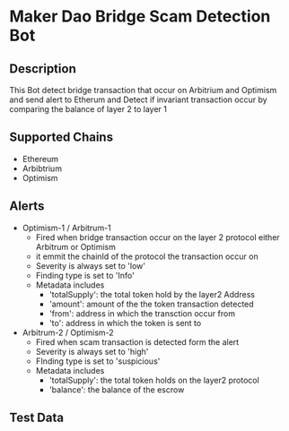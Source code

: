 # Maker Dao Bridge Scam Detection Bot

## Description

This Bot detect bridge transaction that occur on Arbitrium and Optimism and send alert to Etherum and Detect if invariant transaction occur by comparing the balance of layer 2 to layer 1

## Supported Chains

- Ethereum
- Arbibtrium
- Optimism

## Alerts

- Optimism-1 / Arbitrum-1
  - Fired when bridge transaction occur on the layer 2 protocol either Arbitrum or Optimism
  - it emmit the chainId of the protocol the transaction occur on
  - Severity is always set to 'low'
  - Finding type is set to 'Info'
  - Metadata includes
    - 'totalSupply': the total token hold by the layer2 Address
    - 'amount': amount of the the token transaction detected
    - 'from': address in which the transction occur from
    - 'to': address in which the token is sent to
- Arbitrum-2 / Optimism-2
  - Fired when scam transaction is detected form the alert
  - Severity is always set to 'high'
  - FInding type is set to 'suspicious'
  - Metadata includes
    - 'totalSupply': the total token holds on the layer2 protocol
    - 'balance': the balance of the escrow

## Test Data
